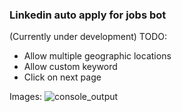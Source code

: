 ### Linkedin auto apply for jobs bot
(Currently under development)
TODO: 
- Allow multiple geographic locations
- Allow custom keyword
- Click on next page

Images:
![console_output](https://user-images.githubusercontent.com/92279236/145089269-d6c6f1d3-94fc-47fc-b240-f5875158812a.jpg)
